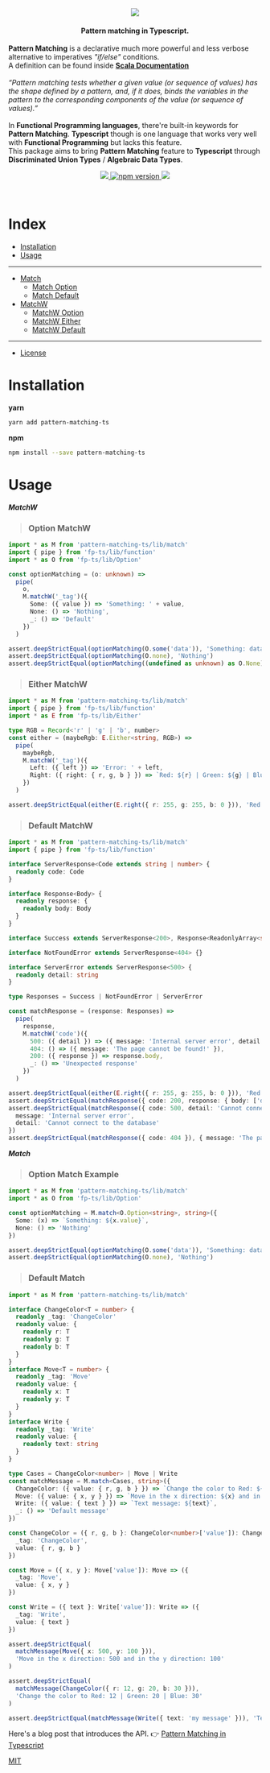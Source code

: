 <div align="center">
  <img src="https://github.com/nrdlab/pattern-matching-ts/blob/matchW/img/pattern-matching-ts.png?raw=true">
</div>

<h4 align="center">
  <strong>Pattern matching</strong> in <strong>Typescript</strong>.
</h4>

<p>
  <strong>Pattern Matching</strong> is a declarative much more powerful and less verbose alternative to imperatives <i>"if/else"</i> conditions.<br/>
  A definition can be found inside <a href="https://docs.scala-lang.org/tour/pattern-matching.html"><strong>Scala Documentation</strong></a><br><br>
<i>“Pattern matching tests whether a given value (or sequence of values) has the shape defined by a pattern, and, if it does, binds the variables in the pattern to the corresponding components of the value (or sequence of values).”</i><br><br>
  In <strong>Functional Programming languages</strong>, there're built-in keywords for <strong>Pattern Matching</strong>. <strong>Typescript</strong> though is one language that works very well with <strong>Functional Programming</strong> but lacks this feature.<br/>
This package aims to bring <strong>Pattern Matching</strong> feature to <strong>Typescript</strong> through <strong>Discriminated Union Types</strong> / <strong>Algebraic Data Types</strong>.
</p>

<p align="center">
  <a href="https://github.com/nrdlab/pattern-matching-ts/actions?query=workflow%3ACI">
   <img src="https://img.shields.io/badge/build-passing-green">
  <a>
  <a href="https://www.npmjs.com/package/pattern-matching-ts">
    <img src="https://badge.fury.io/js/ts-pattern.svg" alt="npm version" >
  </a>
  <a href="https://github.com/nrdlab/pattern-matching-ts">
    <img src="https://img.shields.io/badge/coverage-100%25-brightgreen" >
  </a>
</p>

<br />

# Index

- [Installation](#installation)
- [Usage](#usage)

---

- [Match](#match)
  - [Match Option](#option-match)
  - [Match Default ](#default-match)
- [MatchW](#matchW)
  - [MatchW Option](#option-MatchW)
  - [MatchW Either](#either-MatchW)
  - [MatchW Default](#default-matchW)

---

- [License](#license)

# Installation

**yarn**

```sh
yarn add pattern-matching-ts
```

**npm**

```sh
npm install --save pattern-matching-ts
```

# Usage

**_MatchW_**

> ### Option MatchW

```ts
import * as M from 'pattern-matching-ts/lib/match'
import { pipe } from 'fp-ts/lib/function'
import * as O from 'fp-ts/lib/Option'

const optionMatching = (o: unknown) =>
  pipe(
    o,
    M.matchW('_tag')({
      Some: ({ value }) => 'Something: ' + value,
      None: () => 'Nothing',
      _: () => 'Default'
    })
  )

assert.deepStrictEqual(optionMatching(O.some('data')), 'Something: data')
assert.deepStrictEqual(optionMatching(O.none), 'Nothing')
assert.deepStrictEqual(optionMatching((undefined as unknown) as O.None), 'Default')
```

> ### Either MatchW

```ts
import * as M from 'pattern-matching-ts/lib/match'
import { pipe } from 'fp-ts/lib/function'
import * as E from 'fp-ts/lib/Either'

type RGB = Record<'r' | 'g' | 'b', number>
const either = (maybeRgb: E.Either<string, RGB>) =>
  pipe(
    maybeRgb,
    M.matchW('_tag')({
      Left: ({ left }) => 'Error: ' + left,
      Right: ({ right: { r, g, b } }) => `Red: ${r} | Green: ${g} | Blue: ${b}`
    })
  )

assert.deepStrictEqual(either(E.right({ r: 255, g: 255, b: 0 })), 'Red: 255 | Green: 255 | Blue: 0')
```

> ### Default MatchW

```ts
import * as M from 'pattern-matching-ts/lib/match'
import { pipe } from 'fp-ts/lib/function'

interface ServerResponse<Code extends string | number> {
  readonly code: Code
}

interface Response<Body> {
  readonly response: {
    readonly body: Body
  }
}

interface Success extends ServerResponse<200>, Response<ReadonlyArray<string>> {}

interface NotFoundError extends ServerResponse<404> {}

interface ServerError extends ServerResponse<500> {
  readonly detail: string
}

type Responses = Success | NotFoundError | ServerError

const matchResponse = (response: Responses) =>
  pipe(
    response,
    M.matchW('code')({
      500: ({ detail }) => ({ message: 'Internal server error', detail }),
      404: () => ({ message: 'The page cannot be found!' }),
      200: ({ response }) => response.body,
      _: () => 'Unexpected response'
    })
  )

assert.deepStrictEqual(either(E.right({ r: 255, g: 255, b: 0 })), 'Red: 255 | Green: 255 | Blue: 0')
assert.deepStrictEqual(matchResponse({ code: 200, response: { body: ['data'] } }), ['data'])
assert.deepStrictEqual(matchResponse({ code: 500, detail: 'Cannot connect to the database' }), {
  message: 'Internal server error',
  detail: 'Cannot connect to the database'
})
assert.deepStrictEqual(matchResponse({ code: 404 }), { message: 'The page cannot be found!' })
```

**_Match_**

> ### Option Match Example

```ts
import * as M from 'pattern-matching-ts/lib/match'
import * as O from 'fp-ts/lib/Option'

const optionMatching = M.match<O.Option<string>, string>({
  Some: (x) => `Something: ${x.value}`,
  None: () => 'Nothing'
})

assert.deepStrictEqual(optionMatching(O.some('data')), 'Something: data')
assert.deepStrictEqual(optionMatching(O.none), 'Nothing')
```

> ### Default Match

```ts
import * as M from 'pattern-matching-ts/lib/match'

interface ChangeColor<T = number> {
  readonly _tag: 'ChangeColor'
  readonly value: {
    readonly r: T
    readonly g: T
    readonly b: T
  }
}
interface Move<T = number> {
  readonly _tag: 'Move'
  readonly value: {
    readonly x: T
    readonly y: T
  }
}
interface Write {
  readonly _tag: 'Write'
  readonly value: {
    readonly text: string
  }
}

type Cases = ChangeColor<number> | Move | Write
const matchMessage = M.match<Cases, string>({
  ChangeColor: ({ value: { r, g, b } }) => `Change the color to Red: ${r} | Green: ${g} | Blue: ${b}`,
  Move: ({ value: { x, y } }) => `Move in the x direction: ${x} and in the y direction: ${y}`,
  Write: ({ value: { text } }) => `Text message: ${text}`,
  _: () => 'Default message'
})

const ChangeColor = ({ r, g, b }: ChangeColor<number>['value']): ChangeColor<number> => ({
  _tag: 'ChangeColor',
  value: { r, g, b }
})

const Move = ({ x, y }: Move['value']): Move => ({
  _tag: 'Move',
  value: { x, y }
})

const Write = ({ text }: Write['value']): Write => ({
  _tag: 'Write',
  value: { text }
})

assert.deepStrictEqual(
  matchMessage(Move({ x: 500, y: 100 })),
  'Move in the x direction: 500 and in the y direction: 100'
)

assert.deepStrictEqual(
  matchMessage(ChangeColor({ r: 12, g: 20, b: 30 })),
  'Change the color to Red: 12 | Green: 20 | Blue: 30'
)

assert.deepStrictEqual(matchMessage(Write({ text: 'my message' })), 'Text message: my message')
```

Here's a blog post that introduces the API. 👉
[Pattern Matching in Typescript](https://dev.to/stefano_regosa/typescript-pattern-matching-ne8)

[MIT](/LICENSE.md)
